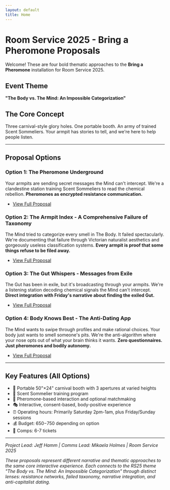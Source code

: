 ```yaml
---
layout: default
title: Home
---
```


# Room Service 2025 - Bring a Pheromone Proposals

Welcome! These are four bold thematic approaches to the **Bring a Pheromone** installation for Room Service 2025.

## Event Theme
**"The Body vs. The Mind: An Impossible Categorization"**

## The Core Concept

Three carnival-style glory holes. One portable booth. An army of trained Scent Sommeliers. Your armpit has stories to tell, and we're here to help people listen.

---

## Proposal Options

### Option 1: The Pheromone Underground
Your armpits are sending secret messages the Mind can't intercept. We're a clandestine station training Scent Sommeliers to read the chemical rebellion. **Pheromones as encrypted resistance communication.**
- [View Full Proposal](Option_1_Pheromone_Underground.html)

### Option 2: The Armpit Index - A Comprehensive Failure of Taxonomy
The Mind tried to categorize every smell in The Body. It failed spectacularly. We're documenting that failure through Victorian naturalist aesthetics and gorgeously useless classification systems. **Every armpit is proof that some things refuse to be filed away.**
- [View Full Proposal](Option_2_The_Armpit_Index.html)

### Option 3: The Gut Whispers - Messages from Exile
The Gut has been in exile, but it's broadcasting through your armpits. We're a listening station decoding chemical signals the Mind can't intercept. **Direct integration with Friday's narrative about finding the exiled Gut.**
- [View Full Proposal](Option_3_The_Gut_Whispers.html)

### Option 4: Body Knows Best - The Anti-Dating App
The Mind wants to swipe through profiles and make rational choices. Your body just wants to smell someone's pits. We're the anti-algorithm where your nose opts out of what your brain thinks it wants. **Zero questionnaires. Just pheromones and bodily autonomy.**
- [View Full Proposal](Option_4_Body_Knows_Best.html)

---

## Key Features (All Options)
- 🎪 Portable 50"×24" carnival booth with 3 apertures at varied heights
- 👃 Scent Sommelier training program
- 🌹 Pheromone-based interaction and optional matchmaking
- 🎭 Interactive, consent-based, body-positive experience
- ⏰ Operating hours: Primarily Saturday 2pm-1am, plus Friday/Sunday sessions
- 💰 Budget: $650-$750 depending on option
- 🎫 Comps: 6-7 tickets

---

*Project Lead: Jeff Hamm | Comms Lead: Mikaela Holmes | Room Service 2025*

*These proposals represent different narrative and thematic approaches to the same core interactive experience. Each connects to the RS25 theme "The Body vs. The Mind: An Impossible Categorization" through distinct lenses: resistance networks, failed taxonomy, narrative integration, and anti-capitalist dating.*
